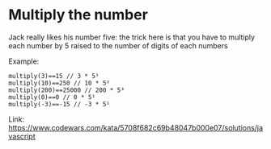 # Multiply the number

Jack really likes his number five: the trick here is that you have to multiply each number by 5 raised to the number of digits of each numbers

Example:

```
multiply(3)==15 // 3 * 5¹
multiply(10)==250 // 10 * 5²
multiply(200)==25000 // 200 * 5³
multiply(0)==0 // 0 * 5¹
multiply(-3)==-15 // -3 * 5¹
```

Link: https://www.codewars.com/kata/5708f682c69b48047b000e07/solutions/javascript
